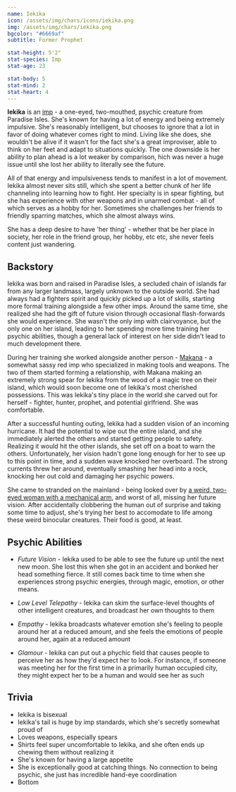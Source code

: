 ```yaml
---
name: Iekika
icon: /assets/img/chars/icons/iekika.png
img: /assets/img/chars/iekika.png
bgcolor: "#6669af"
subtitle: Former Prophet

stat-height: 5'2"
stat-species: Imp
stat-age: 23

stat-body: 5
stat-mind: 2
stat-heart: 4
---
```

**Iekika** is an [imp](/characters/imps.html) - a one-eyed, two-mouthed, psychic creature from Paradise Isles. She's known for having a lot of energy and being extremely impulsive. She's reasonably intelligent, but chooses to ignore that a lot in favor of doing whatever comes right to mind. Living like she does, she wouldn't be alive if it wasn't for the fact she's a great improviser, able to think on her feet and adapt to situations quickly. The one downside is her ability to plan ahead is a lot weaker by comparison, hich was never a huge issue until she lost her ability to literally see the future.

All of that energy and impulsiveness tends to manifest in a lot of movement. Iekika almost never sits still, which she spent a better chunk of her life channeling into learning how to fight. Her specialty is in spear fighting, but she has experience with other weapons and in unarmed combat - all of which serves as a hobby for her. Sometimes she challenges her friends to friendly sparring matches, which she almost always wins.

She has a deep desire to have 'her thing' - whether that be her place in society, her role in the friend group, her hobby, etc etc, she never feels content just wandering.

## Backstory
Iekika was born and raised in Paradise Isles, a secluded chain of islands far from any larger landmass, largely unknown to the outside world. She had always had a fighters spirit and quickly picked up a lot of skills, starting more formal training alongside a few other imps. Around the same time, she realized she had the gift of future vision through occasional flash-forwards she would experience. She wasn't the only imp with clairvoyance, but the only one on her island, leading to her spending more time training her psychic abilities, though a general lack of interest on her side didn't lead to much development there. 

During her training she worked alongside another person - [Makana](/characters/makana.html) - a somewhat sassy red imp who specialized in making tools and weapons. The two of them started forming a relationship, with Makana making an extremely strong spear for Iekika from the wood of a magic tree on their island, which would soon become one of Iekika's most cherished possessions. This was Iekika's tiny place in the world she carved out for herself - fighter, hunter, prophet, and potential girlfriend. She was comfortable.

After a successful hunting outing, Iekika had a sudden vision of an incoming hurricane. It had the potential to wipe out the entire island, and she immediately alerted the others and started getting people to safety. Realizing it would hit the other islands, she set off on a boat to warn the others. Unfortunately, her vision hadn't gone long enough for her to see up to this point in time, and a sudden wave knocked her overboard. The strong currents threw her around, eventually smashing her head into a rock, knocking her out cold and damaging her psychic powers.

 She came to stranded on the mainland - being looked over by [a weird, two-eyed woman with a mechanical arm](/characters/amber.html), and worst of all, missing her future vision. After accidentally clobbering the human out of surprise and taking some time to adjust, she's trying her best to accomodate to life among these weird binocular creatures. Their food is good, at least.

## Psychic Abilities
 - *Future Vision* - Iekika used to be able to see the future up until the next new moon. She lost this when she got in an accident and bonked her head something fierce. It still comes back time to time when she experiences strong psychic energies, through magic, emotion, or other means.

 - *Low Level Telepathy* - Iekika can skim the surface-level thoughts of other intelligent creatures, and broadcast her own thoughts to them

 - *Empathy* - Iekika broadcasts whatever emotion she's feeling to people around her at a reduced amount, and she feels the emotions of people around her, again at a reduced amount

 - *Glamour* - Iekika can put out a phychic field that causes people to perceive her as how they'd expect her to look. For instance, if someone was meeting her for the first time in a primarily human occupied city, they might expect her to be a human and would see her as such

## Trivia
 - Iekika is bisexual
 - Iekika's tail is huge by imp standards, which she's secretly somewhat proud of
 - Loves weapons, especially spears
 - Shirts feel super uncomfortable to Iekika, and she often ends up chewing them without realizing it
 - She's known for having a large appetite
 - She is exceptionally good at catching things. No connection to being psychic, she just has incredible hand-eye coordination
 - Bottom